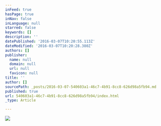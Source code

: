 ```yaml
---
inFeed: true
hasPage: true
inNav: false
inLanguage: null
starred: false
keywords: []
description: ''
datePublished: '2016-03-07T10:20:55.113Z'
dateModified: '2016-03-07T10:20:28.380Z'
authors: []
publisher:
  name: null
  domain: null
  url: null
  favicon: null
title: ''
author: []
sourcePath: _posts/2016-03-07-540603a1-46c7-4b91-8cc8-626d98a5fb94.md
published: true
url: 540603a1-46c7-4b91-8cc8-626d98a5fb94/index.html
_type: Article

---
```

![](https://the-grid-user-content.s3-us-west-2.amazonaws.com/09bb5dec-6d12-409f-b277-b33fc008cef1.png)